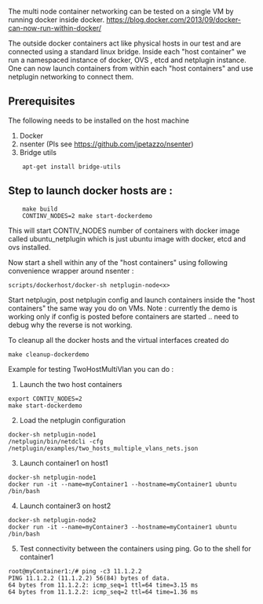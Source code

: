 The multi node container networking can be tested on a single VM by running docker inside docker. 
https://blog.docker.com/2013/09/docker-can-now-run-within-docker/

The outside docker containers act like physical hosts in our test and are connected using a standard linux bridge. Inside each "host container" we run a namespaced instance of docker, OVS , etcd and netplugin instance. One can now launch containers from within each "host containers" and use netplugin networking to connect them. 

Prerequisites
-------------
The following needs to be installed on the host machine
1. Docker
2. nsenter  (Pls see https://github.com/jpetazzo/nsenter)
3. Bridge utils
```
	apt-get install bridge-utils
````

Step to launch docker hosts are : 
--------------------------------
```
	make build
	CONTINV_NODES=2 make start-dockerdemo
```

This will start CONTIV_NODES number of containers with docker image called ubuntu_netplugin which is just ubuntu image with docker, etcd and ovs installed. 

Now start a shell within any of the "host containers" using following convenience wrapper around nsenter : 
```
scripts/dockerhost/docker-sh netplugin-node<x>
```

Start netplugin, post netplugin config and launch containers inside the "host containers" the same way you do on VMs. 
Note : currently the demo is working only if config is posted before containers are started .. need to debug why the reverse is not working. 

To cleanup all the docker hosts and the virtual interfaces created do 
  ```
  make cleanup-dockerdemo
  ```
  
Example for testing TwoHostMultiVlan you can do : 

1. Launch the two host containers

  ```
  export CONTIV_NODES=2
  make start-dockerdemo
  ```

2. Load the netplugin configuration
  ```
  docker-sh netplugin-node1
  /netplugin/bin/netdcli -cfg /netplugin/examples/two_hosts_multiple_vlans_nets.json
  ```
  
3. Launch container1 on host1
  
  ```
  docker-sh netplugin-node1
  docker run -it --name=myContainer1 --hostname=myContainer1 ubuntu /bin/bash
  ```
  
4. Launch container3 on host2

  ```
  docker-sh netplugin-node2
  docker run -it --name=myContainer3 --hostname=myContainer1 ubuntu /bin/bash
  ```

5. Test connectivity between the containers using ping. Go to the shell for container1
  ```
  root@myContainer1:/# ping -c3 11.1.2.2
PING 11.1.2.2 (11.1.2.2) 56(84) bytes of data.
64 bytes from 11.1.2.2: icmp_seq=1 ttl=64 time=3.15 ms
64 bytes from 11.1.2.2: icmp_seq=2 ttl=64 time=1.36 ms
  ```

